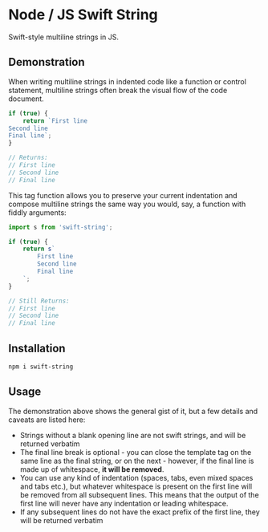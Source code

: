 Node / JS Swift String
======================

Swift-style multiline strings in JS.

## Demonstration

When writing multiline strings in indented code like a function or control statement, multiline strings often break the visual flow of the code document.

```typescript
if (true) {
	return `First line
Second line
Final line`;
}

// Returns:
// First line
// Second line
// Final line
```

This tag function allows you to preserve your current indentation and compose multiline strings the same way you would, say, a function with fiddly arguments:

```typescript
import s from 'swift-string';

if (true) {
	return s`
		First line
		Second line
		Final line
	`;
}

// Still Returns:
// First line
// Second line
// Final line
```


## Installation

```bash
npm i swift-string
```

## Usage

The demonstration above shows the general gist of it, but a few details and caveats are listed here:

- Strings without a blank opening line are not swift strings, and will be returned verbatim
- The final line break is optional - you can close the template tag on the same line as the final string, or on the next - however, if the final line is made up of whitespace, **it will be removed**.
- You can use any kind of indentation (spaces, tabs, even mixed spaces and tabs etc.), but whatever whitespace is present on the first line will be removed from all subsequent lines. This means that the output of the first line will never have any indentation or leading whitespace.
- If any subsequent lines do not have the exact prefix of the first line, they will be returned verbatim
